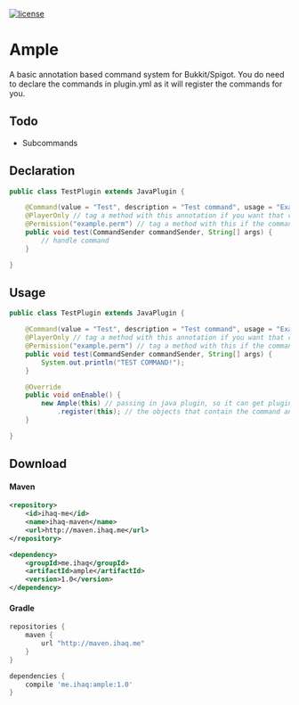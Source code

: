 [![license](https://img.shields.io/github/license/mashape/apistatus.svg) ](LICENSE)

# Ample
A basic annotation based command system for Bukkit/Spigot. You do need to declare the commands in plugin.yml as it will register the commands for you.

## Todo
* Subcommands

## Declaration

```java
public class TestPlugin extends JavaPlugin {

    @Command(value = "Test", description = "Test command", usage = "Example usage.", alias = {"tst","t"}) //every command method needs this annotation
    @PlayerOnly // tag a method with this annotation if you want that command to be run by a player only
    @Permission("example.perm") // tag a method with this if the command has a permission requirement
    public void test(CommandSender commandSender, String[] args) {
        // handle command
    }

}
```

## Usage
```java
public class TestPlugin extends JavaPlugin {

    @Command(value = "Test", description = "Test command", usage = "Example usage.", alias = {"tst","t"}) //every command method needs this annotation
    @PlayerOnly // tag a method with this annotation if you want that command to be run by a player only
    @Permission("example.perm") // tag a method with this if the command has a permission requirement
    public void test(CommandSender commandSender, String[] args) {
        System.out.println("TEST COMMAND!");
    }

    @Override
    public void onEnable() {
        new Ample(this) // passing in java plugin, so it can get plugin name
            .register(this); // the objects that contain the command annotated methods
    }

}
```

## Download

#### Maven
```xml
<repository>
    <id>ihaq-me</id>
    <name>ihaq-maven</name>
    <url>http://maven.ihaq.me</url>
</repository>

<dependency>
    <groupId>me.ihaq</groupId>
    <artifactId>ample</artifactId>
    <version>1.0</version>
</dependency>
```

#### Gradle
```gradle
repositories {
    maven {
        url "http://maven.ihaq.me"
    }
}

dependencies {
    compile 'me.ihaq:ample:1.0'
}
```